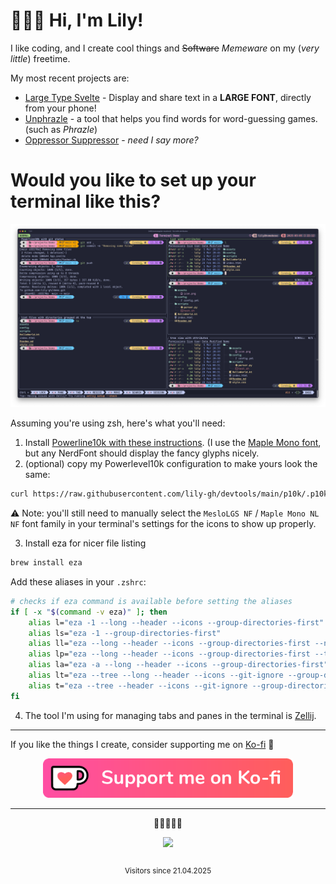 # 👩🏻‍💻 Hi, I'm Lily!
I like coding, and I create cool things and ~~Software~~ _Memeware_ on my (_very little_) freetime.

My most recent projects are:
  - [Large Type Svelte](https://github.com/lily-gh/large-type-svelte) - Display and share text in a **LARGE FONT**, directly from your phone!
  - [Unphrazle](https://unphrazle.vercel.app/) - a tool that helps you find words for word-guessing games. (such as _Phrazle_)
  - [Oppressor Suppressor](https://github.com/lily-gh/oppressor-suppressor) - _need I say more?_


# Would you like to set up your terminal like this?

![Terminal demo](terminal_demo.png)

Assuming you're using zsh, here's what you'll need:

1. Install [Powerline10k with these instructions](https://github.com/romkatv/powerlevel10k#getting-started). (I use the [Maple Mono font](https://github.com/subframe7536/Maple-font), but any NerdFont should display the fancy glyphs nicely.
2. (optional) copy my Powerlevel10k configuration to make yours look the same:
```bash
curl https://raw.githubusercontent.com/lily-gh/devtools/main/p10k/.p10k.zsh >| ~/.p10k.zsh
```
⚠️ Note: you'll still need to manually select the `MesloLGS NF` / `Maple Mono NL NF` font family in your terminal's settings for the icons to show up properly.

3. Install eza for nicer file listing
```bash
brew install eza
```

Add these aliases in your `.zshrc`:
```bash
# checks if eza command is available before setting the aliases
if [ -x "$(command -v eza)" ]; then
    alias l="eza -1 --long --header --icons --group-directories-first"
    alias ls="eza -1 --group-directories-first"
    alias ll="eza --long --header --icons --group-directories-first --no-permissions --total-size"
    alias lp="eza --long --header --icons --group-directories-first --total-size"
    alias la="eza -a --long --header --icons --group-directories-first"
    alias lt="eza --tree --long --header --icons --git-ignore --group-directories-first"
    alias t="eza --tree --header --icons --git-ignore --group-directories-first"
fi
```

4. The tool I'm using for managing tabs and panes in the terminal is [Zellij](https://github.com/zellij-org/zellij).

---

If you like the things I create, consider supporting me on [Ko-fi](https://ko-fi.com/lily_neinhorn) 💖

<div align="center">
    <a href="https://ko-fi.com/lily_neinhorn" target="_blank">
        <img src="img/kofi_button_red_nobg.png" alt="Support me on Ko-fi" width="400">
    </a>
</div>

---

<p align="center">🩷🩷🩷🩷🩷</p>

<div align="center">
  <img src="https://count.getloli.com/@lily-gh?name=lily-gh&theme=normal-2&padding=3&offset=-17&align=top&scale=0.5&pixelated=0&darkmode=auto"/>
</div>
<br />
<sub>
    <p align="center">
        Visitors since 21.04.2025
    </p>
</sub>